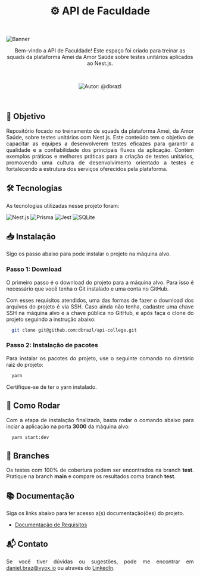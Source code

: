 <h1 align="center">⚙️ API de Faculdade</h1>
<br>

![Banner](https://github-dbrazl.s3.us-east-1.amazonaws.com/api-college/banner.svg?v=1.0.0)

<p align="center">
  Bem-vindo a API de Faculdade! Este espaço foi criado para treinar as squads da plataforma Amei da Amor Saúde sobre testes unitários aplicados ao Nest.js.
</p>

<br>
<p align="center">
  <img src="https://img.shields.io/badge/autor-@dbrazl-FB8C00?style=flat" alt="Autor: @dbrazl">
</p>
<br>

## 🎯 Objetivo

<p align="justify">
  Repositório focado no treinamento de squads da plataforma Amei, da Amor Saúde, sobre testes unitários com Nest.js. Este conteúdo tem o objetivo de capacitar as equipes a desenvolverem testes eficazes para garantir a qualidade e a confiabilidade dos principais fluxos da aplicação. Contém exemplos práticos e melhores práticas para a criação de testes unitários, promovendo uma cultura de desenvolvimento orientado a testes e fortalecendo a estrutura dos serviços oferecidos pela plataforma.
</p>

## 🛠 Tecnologias

<p align="justify">
  As tecnologias utilizadas nesse projeto foram:
</p>

![Nest.js](https://img.shields.io/badge/Nest.js-333333?style=flat&logo=nestjs&logoColor=E0234E)
![Prisma](https://img.shields.io/badge/Prisma-333333?style=flat&logo=prisma)
![Jest](https://img.shields.io/badge/Jest-333333?style=flat&logo=jest&logoColor=C8431B)
![SQLite](https://img.shields.io/badge/SQLite-333333?style=flat&logo=sqlite&logoColor=107BC4)

## 📥 Instalação

Sigo os passo abaixo para pode instalar o projeto na máquina alvo.

### Passo 1: Download

<p align="justify">
  O primeiro passo é o download do projeto para a máquina alvo. Para isso é necessário que você tenha o Git instalado e uma conta no GitHub.
</p>
<p align="justify">
  Com esses requisitos atendidos, uma das formas de fazer o download dos arquivos do projeto é via SSH. Caso ainda não tenha, cadastre uma chave SSH na máquina alvo e a chave pública no GitHub, e após faça o clone do projeto seguindo a instrução abaixo:
</p>

```bash
  git clone git@github.com:dbrazl/api-college.git
```

### Passo 2: Instalação de pacotes

<p align="justify">
  Para instalar os pacotes do projeto, use o seguinte comando no diretório raiz do projeto:
</p>

```bash
  yarn
```

<p align="justify">
  Certifique-se de ter o yarn instalado.
</p>

## 🚀 Como Rodar

<p align="justify">
  Com a etapa de instalação finalizada, basta rodar o comando abaixo para inciar a aplicação na porta <strong>3000</strong> da máquina alvo:
</p>

```bash
  yarn start:dev
```

## 🌱 Branches

<p align="justify">
  Os testes com 100% de cobertura podem ser encontrados na branch <strong>test</strong>. Pratique na branch <strong>main</strong> e compare os resultados coma branch <strong>test</strong>.
</p>

## 📚 Documentação

<p align="justify">
  Siga os links abaixo para ter acesso a(s) documentação(ões) do projeto.
</p>

- [Documentação de Requisitos](./docs/REQUIREMENTS_DOCUMENT.md)

## 📬 Contato

<p align="justify">
  Se você tiver dúvidas ou sugestões, pode me encontrar em <a href="mailto:daniel.braz@vyox.io">daniel.braz@vyox.io</a> ou através do <a href="https://www.linkedin.com/in/dbrazl/">LinkedIn</a>.
</p>
